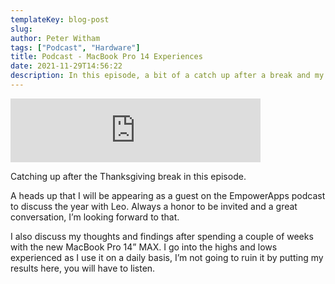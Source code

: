 ```yaml
---
templateKey: blog-post
slug: 
author: Peter Witham
tags: ["Podcast", "Hardware"]
title: Podcast - MacBook Pro 14 Experiences
date: 2021-11-29T14:56:22
description: In this episode, a bit of a catch up after a break and my experiences using the new MacBook Pro for a couple of weeks.
---
```


<iframe src="https://anchor.fm/compileswift/embed/episodes/Back-in-the-Pod-seat-with-MacBook-Pro-14-Experiences-e1aun9p" height="102px" width="400px" frameborder="0" scrolling="no"></iframe>

Catching up after the Thanksgiving break in this episode.

A heads up that I will be appearing as a guest on the EmpowerApps podcast to discuss the year with Leo. Always a honor to be invited and a great conversation, I’m looking forward to that.

I also discuss my thoughts and findings after spending a couple of weeks with the new MacBook Pro 14” MAX. I go into the highs and lows experienced as I use it on a daily basis, I’m not going to ruin it by putting my results here, you will have to listen.